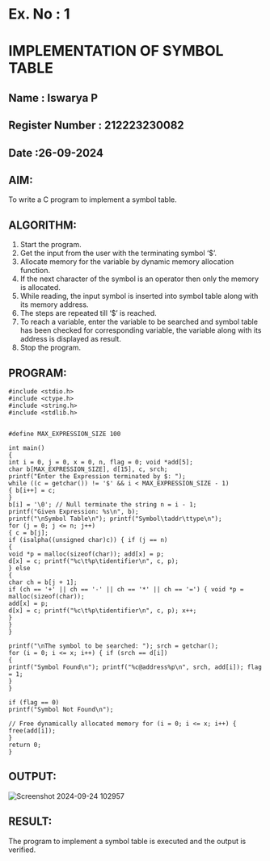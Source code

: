 # Ex. No : 1

# IMPLEMENTATION OF SYMBOL TABLE

## Name : Iswarya P
## Register Number : 212223230082
## Date :26-09-2024

## AIM:
To write a C program to implement a symbol table.

## ALGORITHM:

1. Start the program.
2. Get the input from the user with the terminating symbol ‘$’.
3. Allocate memory for the variable by dynamic memory allocation function.
4. If the next character of the symbol is an operator then only the memory is allocated.
5. While reading, the input symbol is inserted into symbol table along with its memory address.
6. The steps are repeated till ‘$’ is reached.
7. To reach a variable, enter the variable to be searched and symbol table has been checked for corresponding variable, the 
   variable along with its address is displayed as result.
8. Stop the program.
   
## PROGRAM:
```
#include <stdio.h> 
#include <ctype.h> 
#include <string.h>
#include <stdlib.h>


#define MAX_EXPRESSION_SIZE 100

int main() 
{
int i = 0, j = 0, x = 0, n, flag = 0; void *add[5];
char b[MAX_EXPRESSION_SIZE], d[15], c, srch;
printf("Enter the Expression terminated by $: ");
while ((c = getchar()) != '$' && i < MAX_EXPRESSION_SIZE - 1)
{ b[i++] = c;
}
b[i] = '\0'; // Null terminate the string n = i - 1;
printf("Given Expression: %s\n", b);
printf("\nSymbol Table\n"); printf("Symbol\taddr\ttype\n");
for (j = 0; j <= n; j++) 
{ c = b[j];
if (isalpha((unsigned char)c)) { if (j == n)
{
void *p = malloc(sizeof(char)); add[x] = p;
d[x] = c; printf("%c\t%p\tidentifier\n", c, p);
} else
{
char ch = b[j + 1];
if (ch == '+' || ch == '-' || ch == '*' || ch == '=') { void *p = malloc(sizeof(char));
add[x] = p;
d[x] = c; printf("%c\t%p\tidentifier\n", c, p); x++;
}
}
}
 
printf("\nThe symbol to be searched: "); srch = getchar();
for (i = 0; i <= x; i++) { if (srch == d[i]) 
{
printf("Symbol Found\n"); printf("%c@address%p\n", srch, add[i]); flag = 1;
}
}

if (flag == 0)
printf("Symbol Not Found\n");

// Free dynamically allocated memory for (i = 0; i <= x; i++) {
free(add[i]);
}
return 0;
}
```

## OUTPUT:

![Screenshot 2024-09-24 102957](https://github.com/user-attachments/assets/af91f411-d784-4fda-9996-d5301ed40d4a)


## RESULT:

The program to implement a symbol table is executed and the output is verified.
